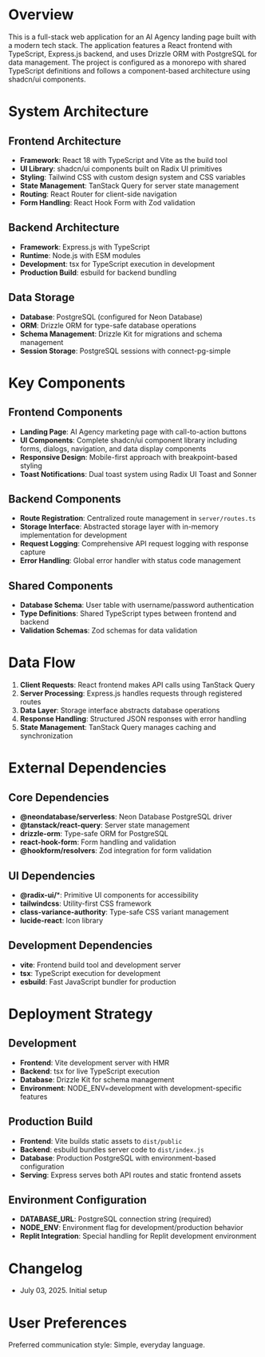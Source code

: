 # Overview

This is a full-stack web application for an AI Agency landing page built with a modern tech stack. The application features a React frontend with TypeScript, Express.js backend, and uses Drizzle ORM with PostgreSQL for data management. The project is configured as a monorepo with shared TypeScript definitions and follows a component-based architecture using shadcn/ui components.

# System Architecture

## Frontend Architecture
- **Framework**: React 18 with TypeScript and Vite as the build tool
- **UI Library**: shadcn/ui components built on Radix UI primitives
- **Styling**: Tailwind CSS with custom design system and CSS variables
- **State Management**: TanStack Query for server state management
- **Routing**: React Router for client-side navigation
- **Form Handling**: React Hook Form with Zod validation

## Backend Architecture
- **Framework**: Express.js with TypeScript
- **Runtime**: Node.js with ESM modules
- **Development**: tsx for TypeScript execution in development
- **Production Build**: esbuild for backend bundling

## Data Storage
- **Database**: PostgreSQL (configured for Neon Database)
- **ORM**: Drizzle ORM for type-safe database operations
- **Schema Management**: Drizzle Kit for migrations and schema management
- **Session Storage**: PostgreSQL sessions with connect-pg-simple

# Key Components

## Frontend Components
- **Landing Page**: AI Agency marketing page with call-to-action buttons
- **UI Components**: Complete shadcn/ui component library including forms, dialogs, navigation, and data display components
- **Responsive Design**: Mobile-first approach with breakpoint-based styling
- **Toast Notifications**: Dual toast system using Radix UI Toast and Sonner

## Backend Components
- **Route Registration**: Centralized route management in `server/routes.ts`
- **Storage Interface**: Abstracted storage layer with in-memory implementation for development
- **Request Logging**: Comprehensive API request logging with response capture
- **Error Handling**: Global error handler with status code management

## Shared Components
- **Database Schema**: User table with username/password authentication
- **Type Definitions**: Shared TypeScript types between frontend and backend
- **Validation Schemas**: Zod schemas for data validation

# Data Flow

1. **Client Requests**: React frontend makes API calls using TanStack Query
2. **Server Processing**: Express.js handles requests through registered routes
3. **Data Layer**: Storage interface abstracts database operations
4. **Response Handling**: Structured JSON responses with error handling
5. **State Management**: TanStack Query manages caching and synchronization

# External Dependencies

## Core Dependencies
- **@neondatabase/serverless**: Neon Database PostgreSQL driver
- **@tanstack/react-query**: Server state management
- **drizzle-orm**: Type-safe ORM for PostgreSQL
- **react-hook-form**: Form handling and validation
- **@hookform/resolvers**: Zod integration for form validation

## UI Dependencies
- **@radix-ui/***: Primitive UI components for accessibility
- **tailwindcss**: Utility-first CSS framework
- **class-variance-authority**: Type-safe CSS variant management
- **lucide-react**: Icon library

## Development Dependencies
- **vite**: Frontend build tool and development server
- **tsx**: TypeScript execution for development
- **esbuild**: Fast JavaScript bundler for production

# Deployment Strategy

## Development
- **Frontend**: Vite development server with HMR
- **Backend**: tsx for live TypeScript execution
- **Database**: Drizzle Kit for schema management
- **Environment**: NODE_ENV=development with development-specific features

## Production Build
- **Frontend**: Vite builds static assets to `dist/public`
- **Backend**: esbuild bundles server code to `dist/index.js`
- **Database**: Production PostgreSQL with environment-based configuration
- **Serving**: Express serves both API routes and static frontend assets

## Environment Configuration
- **DATABASE_URL**: PostgreSQL connection string (required)
- **NODE_ENV**: Environment flag for development/production behavior
- **Replit Integration**: Special handling for Replit development environment

# Changelog

- July 03, 2025. Initial setup

# User Preferences

Preferred communication style: Simple, everyday language.